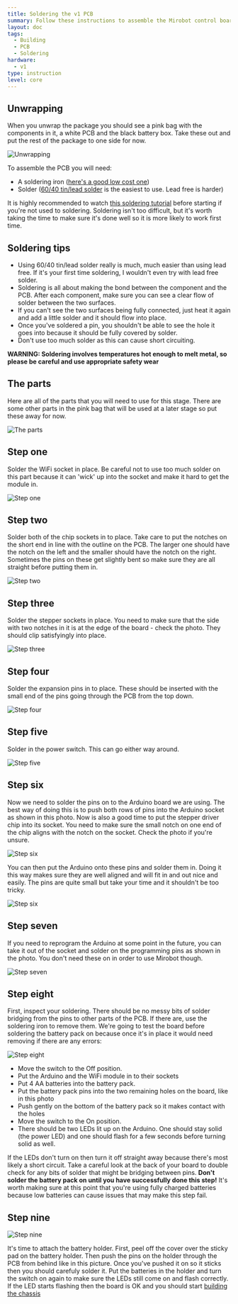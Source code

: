 ```yaml
---
title: Soldering the v1 PCB
summary: Follow these instructions to assemble the Mirobot control board
layout: doc
tags:
  - Building
  - PCB
  - Soldering
hardware:
  - v1
type: instruction
level: core
---
```


Unwrapping
----------

When you unwrap the package you should see a pink bag with the components in it, a white PCB and the black battery box.
Take these out and put the rest of the package to one side for now.

![Unwrapping](/assets/docs/soldering-the-v1-pcb/01.jpg)

To assemble the PCB you will need:

 - A soldering iron ([here's a good low cost one](http://www.amazon.co.uk/gp/product/B000ELJ0C4))
 - Solder ([60/40 tin/lead solder](http://www.amazon.co.uk/gp/product/B00IMM9H3Y) is the easiest to use. Lead free is harder)

It is highly recommended to watch [this soldering tutorial](https://learn.adafruit.com/adafruit-guide-excellent-soldering/) before starting if you're not used to soldering. Soldering isn't too difficult, but it's worth taking the time to make sure it's done well so it is more likely to work first time. 


Soldering tips
--------------

 - Using 60/40 tin/lead solder really is much, much easier than using lead free. If it's your first time soldering, I wouldn't even try with lead free solder.
 - Soldering is all about making the bond between the component and the PCB. After each component, make sure you can see a clear flow of solder between the two surfaces.
 - If you can't see the two surfaces being fully connected, just heat it again and add a little solder and it should flow into place.
 - Once you've soldered a pin, you shouldn't be able to see the hole it goes into because it should be fully covered by solder.
 - Don't use too much solder as this can cause short circuiting.

**WARNING: Soldering involves temperatures hot enough to melt metal, so please be careful and use appropriate safety wear**


The parts
-------------

Here are all of the parts that you will need to use for this stage. There are some other parts in the pink bag that will be used at a later stage so put these away for now.

![The parts](/assets/docs/soldering-the-v1-pcb/02.jpg)


Step one
-------------

Solder the WiFi socket in place. Be careful not to use too much solder on this part because it can 'wick' up into the socket and make it hard to get the module in.

![Step one](/assets/docs/soldering-the-v1-pcb/03.jpg)


Step two
-------------

Solder both of the chip sockets in to place. Take care to put the notches on the short end in line with the outline on the PCB. The larger one should have the notch on the left and the smaller should have the notch on the right. Sometimes the pins on these get slightly bent so make sure they are all straight before putting them in.

![Step two](/assets/docs/soldering-the-v1-pcb/04.jpg)


Step three
-------------

Solder the stepper sockets in place. You need to make sure that the side with two notches in it is at the edge of the board - check the photo. They should clip satisfyingly into place.

![Step three](/assets/docs/soldering-the-v1-pcb/05.jpg)


Step four
-------------

Solder the expansion pins in to place. These should be inserted with the small end of the pins going through the PCB from the top down.

![Step four](/assets/docs/soldering-the-v1-pcb/06.jpg)


Step five
-------------

Solder in the power switch. This can go either way around.

![Step five](/assets/docs/soldering-the-v1-pcb/07.jpg)


Step six
-------------

Now we need to solder the pins on to the Arduino board we are using. The best way of doing this is to push both rows of pins into the Arduino socket as shown in this photo.
Now is also a good time to put the stepper driver chip into its socket. You need to make sure the small notch on one end of the chip aligns with the notch on the socket. Check the photo if you're unsure.

![Step six](/assets/docs/soldering-the-v1-pcb/08.jpg)

You can then put the Arduino onto these pins and solder them in. Doing it this way makes sure they are well aligned and will fit in and out nice and easily. The pins are quite small but take your time and it shouldn't be too tricky.

![Step six](/assets/docs/soldering-the-v1-pcb/09.jpg)


Step seven
-------------

If you need to reprogram the Arduino at some point in the future, you can take it out of the socket and solder on the programming pins as shown in the photo. You don't need these on in order to use Mirobot though.

![Step seven](/assets/docs/soldering-the-v1-pcb/13.jpg)


Step eight
-------------

First, inspect your soldering. There should be no messy bits of solder bridging from the pins to other parts of the PCB. If there are, use the soldering iron to remove them. We're going to test the board before soldering the battery pack on because once it's in place it would need removing if there are any errors:

![Step eight](/assets/docs/soldering-the-v1-pcb/10.jpg)

 - Move the switch to the Off position.
 - Put the Arduino and the WiFi module in to their sockets
 - Put 4 AA batteries into the battery pack.
 - Put the battery pack pins into the two remaining holes on the board, like in this photo
 - Push gently on the bottom of the battery pack so it makes contact with the holes
 - Move the switch to the On position.
 - There should be two LEDs lit up on the Arduino. One should stay solid (the power LED) and one should flash for a few seconds before turning solid as well.

If the LEDs don't turn on then turn it off straight away because there's most likely a short circuit. Take a careful look at the back of your board to double check for any bits of solder that might be bridging between pins.
**Don't solder the battery pack on until you have successfully done this step!**
It's worth making sure at this point that you're using fully charged batteries because low batteries can cause issues that may make this step fail.


Step nine
-------------

![Step nine](/assets/docs/soldering-the-v1-pcb/11.jpg)

It's time to attach the battery holder. First, peel off the cover over the sticky pad on the battery holder. Then push the pins on the holder through the PCB from behind like in this picture. Once you've pushed it on so it sticks then you should carefuly solder it.
Put the batteries in the holder and turn the switch on again to make sure the LEDs still come on and flash correctly. If the LED starts flashing then the board is OK and you should start [building the chassis](/posts/building-the-v1-chassis)
